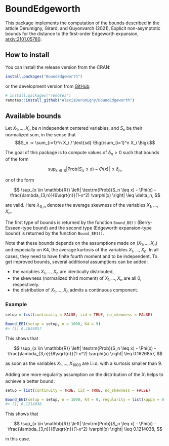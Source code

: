 
<!-- README.md is generated from README.Rmd. Please edit that file -->

# BoundEdgeworth

<!-- badges: start -->
<!-- badges: end -->

This package implements the computation of the bounds described in the
article Derumigny, Girard, and Guyonvarch (2021), Explicit
non-asymptotic bounds for the distance to the first-order Edgeworth
expansion, [arxiv:2101.05780](https://arxiv.org/abs/2101.05780).

## How to install

You can install the release version from the CRAN:

``` r
install.packages("BoundEdgeworth")
```

or the development version from [GitHub](https://github.com/):

``` r
# install.packages("remotes")
remotes::install_github("AlexisDerumigny/BoundEdgeworth")
```

## Available bounds

Let $X_1, \dots, X_n$ be $n$ independent centered variables, and $S_n$
be their normalized sum, in the sense that
$$S_n := \sum_{i=1}^n X_i / \text{sd} \Big(\sum_{i=1}^n X_i \Big).$$

The goal of this package is to compute values of $\delta_n > 0$ such
that bounds of the form

$$
\sup_{x \in \mathbb{R}}
\left| \textrm{Prob}(S_n \leq x) - \Phi(x) \right|
\leq \delta_n,
$$

or of the form

$$
\sup_{x \in \mathbb{R}}
\left| \textrm{Prob}(S_n \leq x) - \Phi(x) - \frac{\lambda_{3,n}}{6\sqrt{n}}(1-x^2) \varphi(x) \right|
\leq \delta_n,
$$

are valid. Here $\lambda_{3,n}$ denotes the average skewness of the
variables $X_1, \dots, X_n$.

The first type of bounds is returned by the function `Bound_BE()`
(Berry-Esseen-type bound) and the second type (Edgeworth expansion-type
bound) is returned by the function `Bound_EE1()`.

Note that these bounds depends on the assumptions made on
$(X_1, \dots, X_n)$ and especially on $K4$, the average kurtosis of the
variables $X_1, \dots, X_n$. In all cases, they need to have finite
fourth moment and to be independent. To get improved bounds, several
additional assumptions can be added:

-   the variables $X_1, \dots, X_n$ are identically distributed,
-   the skewness (normalized third moment) of $X_1, \dots, X_n$ are all
    $0$, respectively.
-   the distribution of $X_1, \dots, X_n$ admits a continuous component.

### Example

``` r
setup = list(continuity = FALSE, iid = TRUE, no_skewness = FALSE)

Bound_EE1(setup = setup, n = 1000, K4 = 9)
#> [1] 0.1626857
```

This shows that

$$
\sup_{x \in \mathbb{R}}
\left| \textrm{Prob}(S_n \leq x) - \Phi(x) - \frac{\lambda_{3,n}}{6\sqrt{n}}(1-x^2) \varphi(x) \right|
\leq 0.1626857,
$$

as soon as the variables $X_1, \dots, X_{1000}$ are i.i.d. with a
kurtosis smaller than $9$.

Adding one more regularity assumption on the distribution of the $X_i$
helps to achieve a better bound:

``` r
setup = list(continuity = TRUE, iid = TRUE, no_skewness = FALSE)

Bound_EE1(setup = setup, n = 1000, K4 = 9, regularity = list(kappa = 0.99))
#> [1] 0.1214038
```

This shows that

$$
\sup_{x \in \mathbb{R}}
\left| \textrm{Prob}(S_n \leq x) - \Phi(x) - \frac{\lambda_{3,n}}{6\sqrt{n}}(1-x^2) \varphi(x) \right|
\leq 0.1214038,
$$

in this case.
